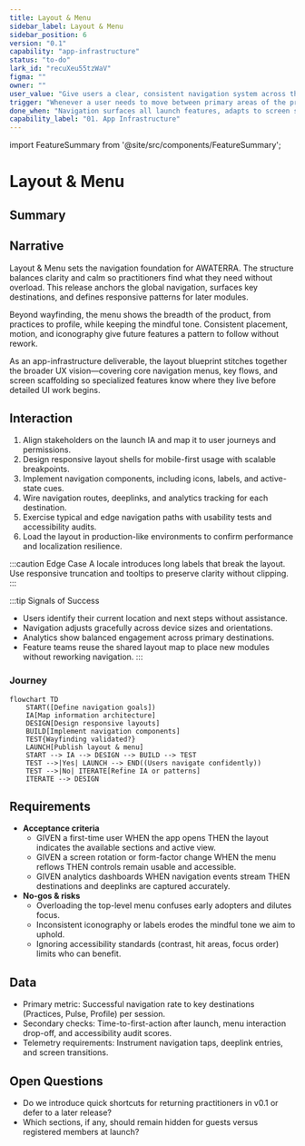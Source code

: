```yaml
---
title: Layout & Menu
sidebar_label: Layout & Menu
sidebar_position: 6
version: "0.1"
capability: "app-infrastructure"
status: "to-do"
lark_id: "recuXeu55tzWaV"
figma: ""
owner: ""
user_value: "Give users a clear, consistent navigation system across the app"
trigger: "Whenever a user needs to move between primary areas of the product"
done_when: "Navigation surfaces all launch features, adapts to screen sizes, and orients the user at every step"
capability_label: "01. App Infrastructure"
---
```


import FeatureSummary from '@site/src/components/FeatureSummary';

# Layout & Menu

## Summary

<FeatureSummary />

## Narrative
Layout & Menu sets the navigation foundation for AWATERRA. The structure balances clarity and calm so practitioners find what they need without overload. This release anchors the global navigation, surfaces key destinations, and defines responsive patterns for later modules.

Beyond wayfinding, the menu shows the breadth of the product, from practices to profile, while keeping the mindful tone. Consistent placement, motion, and iconography give future features a pattern to follow without rework.

As an app-infrastructure deliverable, the layout blueprint stitches together the broader UX vision—covering core navigation menus, key flows, and screen scaffolding so specialized features know where they live before detailed UI work begins.

## Interaction
1. Align stakeholders on the launch IA and map it to user journeys and permissions.
2. Design responsive layout shells for mobile-first usage with scalable breakpoints.
3. Implement navigation components, including icons, labels, and active-state cues.
4. Wire navigation routes, deeplinks, and analytics tracking for each destination.
5. Exercise typical and edge navigation paths with usability tests and accessibility audits.
6. Load the layout in production-like environments to confirm performance and localization resilience.

:::caution Edge Case
A locale introduces long labels that break the layout. Use responsive truncation and tooltips to preserve clarity without clipping.
:::

:::tip Signals of Success
- Users identify their current location and next steps without assistance.
- Navigation adjusts gracefully across device sizes and orientations.
- Analytics show balanced engagement across primary destinations.
- Feature teams reuse the shared layout map to place new modules without reworking navigation.
:::

### Journey

```mermaid
flowchart TD
    START([Define navigation goals])
    IA[Map information architecture]
    DESIGN[Design responsive layouts]
    BUILD[Implement navigation components]
    TEST{Wayfinding validated?}
    LAUNCH[Publish layout & menu]
    START --> IA --> DESIGN --> BUILD --> TEST
    TEST -->|Yes| LAUNCH --> END((Users navigate confidently))
    TEST -->|No| ITERATE[Refine IA or patterns]
    ITERATE --> DESIGN
```

## Requirements
- **Acceptance criteria**
  - GIVEN a first-time user WHEN the app opens THEN the layout indicates the available sections and active view.
  - GIVEN a screen rotation or form-factor change WHEN the menu reflows THEN controls remain usable and accessible.
  - GIVEN analytics dashboards WHEN navigation events stream THEN destinations and deeplinks are captured accurately.
- **No-gos & risks**
  - Overloading the top-level menu confuses early adopters and dilutes focus.
  - Inconsistent iconography or labels erodes the mindful tone we aim to uphold.
  - Ignoring accessibility standards (contrast, hit areas, focus order) limits who can benefit.

## Data
- Primary metric: Successful navigation rate to key destinations (Practices, Pulse, Profile) per session.
- Secondary checks: Time-to-first-action after launch, menu interaction drop-off, and accessibility audit scores.
- Telemetry requirements: Instrument navigation taps, deeplink entries, and screen transitions.

## Open Questions
- Do we introduce quick shortcuts for returning practitioners in v0.1 or defer to a later release?
- Which sections, if any, should remain hidden for guests versus registered members at launch?
